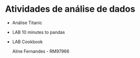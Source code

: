 # Atividades de análise de dados
* Análise Titanic
* LAB 10 minutes to pandas
* LAB Cookbook

  Aline Fernandes - RM97966
